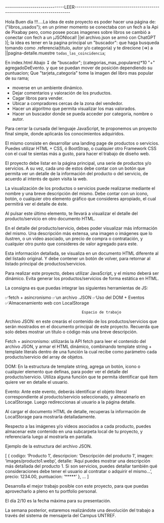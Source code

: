 

------------------------------LEER----------------------------------------------------------------------------

Hola Buen día !!!....La idea de este proyecto es poder hacer una página de: ("libros_usados");
 en un primer momento se conectaba con un fech a la Api de Pixabay pero, como posee pocas imagenes sobre libros se cambió a conectar con fech a un ¡JSONlocal! |(el archivo.json se armó con ChatGPT )|;
 la idea es tener en la pagina principal un "buscador": que haga busqueda tomando como  .referencia(titulo, autor y/o categoria) y te direcione (=>) a 
 ||pagina-detalle.muestre `todas_las_coincidencia`;  
 
 En index.html
        Abajo  ↧ de "buscador";
        (categorias_mas_populares)*10 "+" agregadoDeEvento.
         y que se puedan mover de posición dependiendo su puntuacion;
        Que "tarjeta_categoría" tome  la imagen del libro mas popular de su rama;
       

* moverse en un ambiente dinámico.
* Dejar comentarios y valoración de los pruductos.
* Cagar libros para vender.
* Ubicar a compradores cercas de la zona del vendedor.
* Hacer un algoritmo que permita visualizar los mas valorados.
* Hacer un buscador donde se pueda acceder  por categoria, nombre o autor.

















Para cerrar la cursada del lenguaje JavaScript, te proponemos un proyecto final simple, donde aplicarás los conocimientos adquiridos.

El mismo consiste en desarrollar una landing page de productos o servicios. Puedes utilizar HTML + CSS, ó BootStrap, o cualquier otro Framework CSS con el cual te sientas más a gusto, para hacer el trabajo de diseño web.

El proyecto debe listar en la página principal, una serie de productos y/o servicios. A su vez, cada uno de estos debe contar con un botón que permita ver un detalle de la información del producto o del servicio, de acuerdo al interés de quien visita la web.

La visualización de los productos o servicios puede realizarse mediante el nombre y una breve descripción del mismo. Debe contar con un ícono, botón, o cualquier otro elemento gráfico que consideres apropiado, el cual permitirá ver el detalle de éste.

Al pulsar este último elemento, te llevará a visualizar el detalle del producto/servicio en otro documento HTML.

En el detalle del producto/servicio, debes poder visualizar más información del mismo. Una descripción más extensa, una imagen o imágenes que lo ilustren, o un video asociado, un precio de compra o contratación, y cualquier otro punto que consideres de valor agregado para este.

Esta información detallada, se visualiza en un documento HTML diferente al del listado original. Y debe contener un botón de volver, para retornar al listado principal de productos/servicios.

Para realizar este proyecto, debes utilizar JavaScript, y el mismo deberá ser dinámico. Evita generar los productos/servicios de forma estática en HTML.

La consigna es que puedas integrar las siguientes herramientas de JS:

✅fetch + asincronismo
✅un archivo .JSON
✅Uso del DOM + Eventos
✅Almacenamiento web con LocalStorage

                                       Espacio de trabajo

Archivo JSON: en este crearás el contenido de los productos/servicios que serán mostrados en el documento principal de este proyecto. Recuerda que solo debes mostrar un título o código más una breve descripción.

Fetch + asincronismo: utilizarás la API fetch para leer el contenido del archivo JSON, y armar el HTML dinámico, combinando template string + template literals dentro de una función la cual recibe como parámetro cada producto/servicio del array de objetos.

DOM: En la estructura de template string, agrega un botón, icono o cualquier elemento que definas, para poder ver el detalle del producto/servicio. Utiliza alguna función que te permita identificar qué ítem quiere ver en detalle el usuario.

Evento: Ante este evento, deberás identificar el objeto literal correspondiente al producto/servicio seleccionado, y almacenarlo en LocalStorage. Luego redireccionas al usuario a la página detalle.


Al cargar el documento HTML de detalle, recuperas la información de LocalStorage para mostrarla detalladamente.

Respecto a las imágenes y/o videos asociados a cada producto, puedes almacenar este contenido en una subcarpeta local de tu proyecto, y referenciarla luego al mostrarla en pantalla.



Ejemplo de la estructura del archivo JSON.

[
{
codigo: ‘Producto 1’,
descripcion: ‘Descripción del producto 1’,
imagen: ‘images/producto1.webp’,
detalle: ‘Aquí puedes mostrar una descripción más detallada del producto 1. Si son servicios, puedes detallar también qué consideraciones debe tener el usuario al contratar o adquirir el mismo…’,
precio: 1234.00,
puntuacion: ‘*****’
},
...
]

Desarrolla el mejor trabajo posible con este proyecto, para que puedas aprovecharlo a 
pleno en tu portfolio personal.

El día 2/10 es la fecha máxima para su presentación. 

La semana posterior, estaremos realizándote una devolución del trabajo a través del sistema de mensajería del Campus UNTREF.